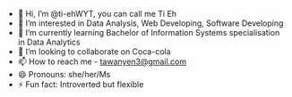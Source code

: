 - 👋 Hi, I’m @ti-ehWYT, you can call me Ti Eh
- 👀 I’m interested in Data Analysis, Web Developing, Software Developing
- 🌱 I’m currently learning Bachelor of Information Systems specialisation in Data Analytics
- 💞️ I’m looking to collaborate on Coca-cola
- 📫 How to reach me - tawanyen3@gmail.com
- 😄 Pronouns: she/her/Ms
- ⚡ Fun fact: Introverted but flexible

<!---
ti-ehWYT/ti-ehWYT is a ✨ special ✨ repository because its `README.md` (this file) appears on your GitHub profile.
You can click the Preview link to take a look at your changes.
--->
